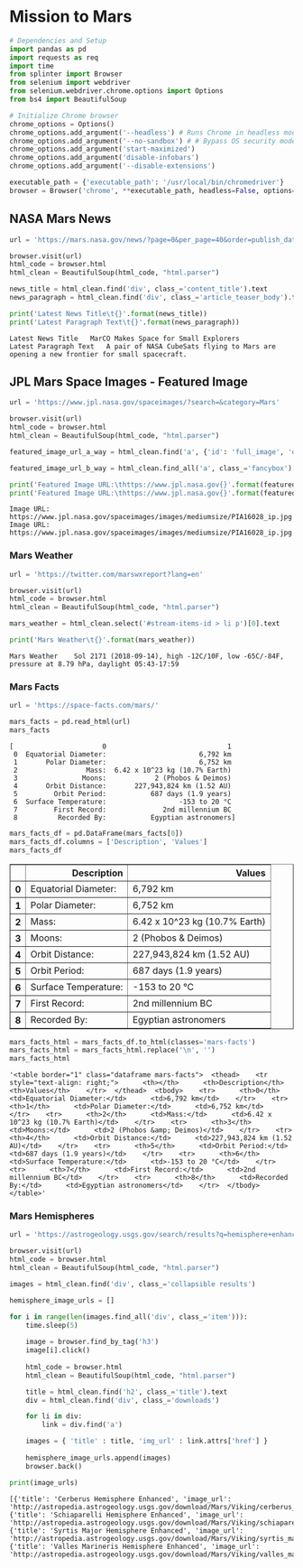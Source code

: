 
# Mission to Mars


```python
# Dependencies and Setup
import pandas as pd
import requests as req
import time
from splinter import Browser
from selenium import webdriver
from selenium.webdriver.chrome.options import Options
from bs4 import BeautifulSoup
```


```python
# Initialize Chrome browser
chrome_options = Options()
chrome_options.add_argument('--headless') # Runs Chrome in headless mode.
chrome_options.add_argument('--no-sandbox') # # Bypass OS security model
chrome_options.add_argument('start-maximized')
chrome_options.add_argument('disable-infobars')
chrome_options.add_argument('--disable-extensions')
```


```python
executable_path = {'executable_path': '/usr/local/bin/chromedriver'}
browser = Browser('chrome', **executable_path, headless=False, options=chrome_options)
```

## NASA Mars News


```python
url = 'https://mars.nasa.gov/news/?page=0&per_page=40&order=publish_date+desc%2Ccreated_at+desc&search=&category=19%2C165%2C184%2C204&blank_scope=Latest'
```


```python
browser.visit(url)
html_code = browser.html
html_clean = BeautifulSoup(html_code, "html.parser")
```


```python
news_title = html_clean.find('div', class_='content_title').text
news_paragraph = html_clean.find('div', class_='article_teaser_body').text
```


```python
print('Latest News Title\t{}'.format(news_title))
print('Latest Paragraph Text\t{}'.format(news_paragraph))
```

    Latest News Title	MarCO Makes Space for Small Explorers
    Latest Paragraph Text	A pair of NASA CubeSats flying to Mars are opening a new frontier for small spacecraft.


## JPL Mars Space Images - Featured Image


```python
url = 'https://www.jpl.nasa.gov/spaceimages/?search=&category=Mars'
```


```python
browser.visit(url)
html_code = browser.html
html_clean = BeautifulSoup(html_code, "html.parser")
```


```python
featured_image_url_a_way = html_clean.find('a', {'id': 'full_image', 'data-fancybox-href': True}).get('data-fancybox-href')
```


```python
featured_image_url_b_way = html_clean.find_all('a', class_='fancybox')[0].get('data-fancybox-href').strip()
```


```python
print('Featured Image URL:\thttps://www.jpl.nasa.gov{}'.format(featured_image_url_a_way))
print('Featured Image URL:\thttps://www.jpl.nasa.gov{}'.format(featured_image_url_b_way))
```

    Image URL:	https://www.jpl.nasa.gov/spaceimages/images/mediumsize/PIA16028_ip.jpg
    Image URL:	https://www.jpl.nasa.gov/spaceimages/images/mediumsize/PIA16028_ip.jpg


### Mars Weather


```python
url = 'https://twitter.com/marswxreport?lang=en'
```


```python
browser.visit(url)
html_code = browser.html
html_clean = BeautifulSoup(html_code, "html.parser")
```


```python
mars_weather = html_clean.select('#stream-items-id > li p')[0].text
```


```python
print('Mars Weather\t{}'.format(mars_weather))
```

    Mars Weather	Sol 2171 (2018-09-14), high -12C/10F, low -65C/-84F, pressure at 8.79 hPa, daylight 05:43-17:59


### Mars Facts


```python
url = 'https://space-facts.com/mars/'
```


```python
mars_facts = pd.read_html(url)
mars_facts
```




    [                      0                              1
     0  Equatorial Diameter:                       6,792 km
     1       Polar Diameter:                       6,752 km
     2                 Mass:  6.42 x 10^23 kg (10.7% Earth)
     3                Moons:            2 (Phobos & Deimos)
     4       Orbit Distance:       227,943,824 km (1.52 AU)
     5         Orbit Period:           687 days (1.9 years)
     6  Surface Temperature:                  -153 to 20 °C
     7         First Record:              2nd millennium BC
     8          Recorded By:           Egyptian astronomers]




```python
mars_facts_df = pd.DataFrame(mars_facts[0])
mars_facts_df.columns = ['Description', 'Values']
mars_facts_df
```




<div>
<style scoped>
    .dataframe tbody tr th:only-of-type {
        vertical-align: middle;
    }

    .dataframe tbody tr th {
        vertical-align: top;
    }

    .dataframe thead th {
        text-align: right;
    }
</style>
<table border="1" class="dataframe">
  <thead>
    <tr style="text-align: right;">
      <th></th>
      <th>Description</th>
      <th>Values</th>
    </tr>
  </thead>
  <tbody>
    <tr>
      <th>0</th>
      <td>Equatorial Diameter:</td>
      <td>6,792 km</td>
    </tr>
    <tr>
      <th>1</th>
      <td>Polar Diameter:</td>
      <td>6,752 km</td>
    </tr>
    <tr>
      <th>2</th>
      <td>Mass:</td>
      <td>6.42 x 10^23 kg (10.7% Earth)</td>
    </tr>
    <tr>
      <th>3</th>
      <td>Moons:</td>
      <td>2 (Phobos &amp; Deimos)</td>
    </tr>
    <tr>
      <th>4</th>
      <td>Orbit Distance:</td>
      <td>227,943,824 km (1.52 AU)</td>
    </tr>
    <tr>
      <th>5</th>
      <td>Orbit Period:</td>
      <td>687 days (1.9 years)</td>
    </tr>
    <tr>
      <th>6</th>
      <td>Surface Temperature:</td>
      <td>-153 to 20 °C</td>
    </tr>
    <tr>
      <th>7</th>
      <td>First Record:</td>
      <td>2nd millennium BC</td>
    </tr>
    <tr>
      <th>8</th>
      <td>Recorded By:</td>
      <td>Egyptian astronomers</td>
    </tr>
  </tbody>
</table>
</div>




```python
mars_facts_html = mars_facts_df.to_html(classes='mars-facts')
mars_facts_html = mars_facts_html.replace('\n', '')
mars_facts_html
```




    '<table border="1" class="dataframe mars-facts">  <thead>    <tr style="text-align: right;">      <th></th>      <th>Description</th>      <th>Values</th>    </tr>  </thead>  <tbody>    <tr>      <th>0</th>      <td>Equatorial Diameter:</td>      <td>6,792 km</td>    </tr>    <tr>      <th>1</th>      <td>Polar Diameter:</td>      <td>6,752 km</td>    </tr>    <tr>      <th>2</th>      <td>Mass:</td>      <td>6.42 x 10^23 kg (10.7% Earth)</td>    </tr>    <tr>      <th>3</th>      <td>Moons:</td>      <td>2 (Phobos &amp; Deimos)</td>    </tr>    <tr>      <th>4</th>      <td>Orbit Distance:</td>      <td>227,943,824 km (1.52 AU)</td>    </tr>    <tr>      <th>5</th>      <td>Orbit Period:</td>      <td>687 days (1.9 years)</td>    </tr>    <tr>      <th>6</th>      <td>Surface Temperature:</td>      <td>-153 to 20 °C</td>    </tr>    <tr>      <th>7</th>      <td>First Record:</td>      <td>2nd millennium BC</td>    </tr>    <tr>      <th>8</th>      <td>Recorded By:</td>      <td>Egyptian astronomers</td>    </tr>  </tbody></table>'



### Mars Hemispheres


```python
url = 'https://astrogeology.usgs.gov/search/results?q=hemisphere+enhanced&k1=target&v1=Mars'
```


```python
browser.visit(url)
html_code = browser.html
html_clean = BeautifulSoup(html_code, "html.parser")
```


```python
images = html_clean.find('div', class_='collapsible results')

hemisphere_image_urls = []
```


```python
for i in range(len(images.find_all('div', class_='item'))):
    time.sleep(5)
    
    image = browser.find_by_tag('h3')
    image[i].click()
    
    html_code = browser.html
    html_clean = BeautifulSoup(html_code, "html.parser")

    title = html_clean.find('h2', class_='title').text
    div = html_clean.find('div', class_='downloads')

    for li in div:
        link = div.find('a')

    images = { 'title' : title, 'img_url' : link.attrs['href'] }
    
    hemisphere_image_urls.append(images)
    browser.back()
```


```python
print(image_urls)
```

    [{'title': 'Cerberus Hemisphere Enhanced', 'image_url': 'http://astropedia.astrogeology.usgs.gov/download/Mars/Viking/cerberus_enhanced.tif/full.jpg'}, {'title': 'Schiaparelli Hemisphere Enhanced', 'image_url': 'http://astropedia.astrogeology.usgs.gov/download/Mars/Viking/schiaparelli_enhanced.tif/full.jpg'}, {'title': 'Syrtis Major Hemisphere Enhanced', 'image_url': 'http://astropedia.astrogeology.usgs.gov/download/Mars/Viking/syrtis_major_enhanced.tif/full.jpg'}, {'title': 'Valles Marineris Hemisphere Enhanced', 'image_url': 'http://astropedia.astrogeology.usgs.gov/download/Mars/Viking/valles_marineris_enhanced.tif/full.jpg'}]

